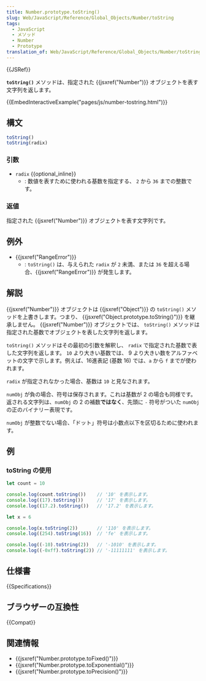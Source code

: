 ```yaml
---
title: Number.prototype.toString()
slug: Web/JavaScript/Reference/Global_Objects/Number/toString
tags:
  - JavaScript
  - メソッド
  - Number
  - Prototype
translation_of: Web/JavaScript/Reference/Global_Objects/Number/toString
---
```

{{JSRef}}

**`toString()`** メソッドは、指定された {{jsxref("Number")}} オブジェクトを表す文字列を返します。

{{EmbedInteractiveExample("pages/js/number-tostring.html")}}

## 構文

```js
toString()
toString(radix)
```

### 引数

- `radix` {{optional_inline}}
  - : 数値を表すために使われる基数を指定する、 `2` から `36` までの整数です。

### 返値

指定された {{jsxref("Number")}} オブジェクトを表す文字列です。

## 例外

- {{jsxref("RangeError")}}
  - : `toString()` は、与えられた `radix` が `2` 未満、または `36` を超える場合、{{jsxref("RangeError")}} が発生します。

## 解説

{{jsxref("Number")}} オブジェクトは {{jsxref("Object")}} の `toString()` メソッドを上書きします。つまり、 {{jsxref("Object.prototype.toString()")}} を継承しません。 {{jsxref("Number")}} オブジェクトでは、 `toString()` メソッドは指定された基数でオブジェクトを表した文字列を返します。

`toString()` メソッドはその最初の引数を解釈し、 `radix` で指定された基数で表した文字列を返します。 `10` より大きい基数では、 9 より大きい数をアルファベットの文字で示します。例えば、16進表記 (基数 16) では、`a` から `f` までが使われます。

`radix` が指定されなかった場合、基数は `10` と見なされます。

`numObj` が負の場合、符号は保存されます。これは基数が 2 の場合も同様です。返される文字列は、`numObj` の 2 の補数**ではなく**、先頭に `-` 符号がついた `numObj` の正のバイナリー表現です。

`numObj` が整数でない場合、「ドット」符号は小数点以下を区切るために使われます。

## 例

### toString の使用

```js
let count = 10

console.log(count.toString())    // '10' を表示します。
console.log((17).toString())     // '17' を表示します。
console.log((17.2).toString())   // '17.2' を表示します。

let x = 6

console.log(x.toString(2))       // '110' を表示します。
console.log((254).toString(16))  // 'fe' を表示します。

console.log((-10).toString(2))   // '-1010' を表示します。
console.log((-0xff).toString(2)) // '-11111111' を表示します。
```

## 仕様書

{{Specifications}}

## ブラウザーの互換性

{{Compat}}

## 関連情報

- {{jsxref("Number.prototype.toFixed()")}}
- {{jsxref("Number.prototype.toExponential()")}}
- {{jsxref("Number.prototype.toPrecision()")}}
